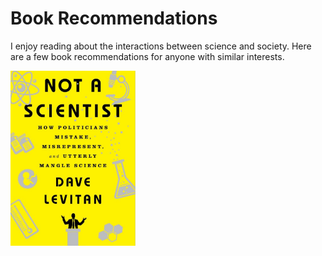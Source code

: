 # Book Recommendations
I enjoy reading about the interactions between science and society. Here are a few book recommendations for anyone with similar interests.

<img src="/Books/NotAScientist.jpg" alt="NotAScientist" width="200">
